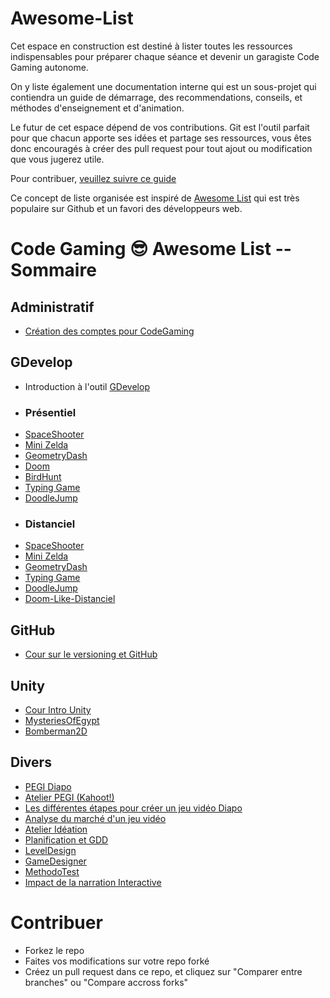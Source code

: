 # Awesome-List

Cet espace en construction est destiné à lister toutes les ressources indispensables pour préparer chaque séance et devenir un garagiste Code Gaming autonome.

On y liste également une documentation interne qui est un sous-projet qui contiendra un guide de démarrage, des recommendations, conseils, et méthodes d'enseignement et d'animation.

Le futur de cet espace dépend de vos contributions. Git est l'outil parfait pour que chacun apporte ses idées et partage ses ressources, vous êtes donc encouragés à créer des pull request pour tout ajout ou modification que vous jugerez utile.

Pour contribuer, [veuillez suivre ce guide](#contribuer)

Ce concept de liste organisée est inspiré de [Awesome List](https://github.com/sindresorhus/awesome) qui est très populaire sur Github et un favori des développeurs web.

# Code Gaming 😎 Awesome List -- Sommaire

## Administratif

- [Création des comptes pour CodeGaming](https://github.com/g404-code-gaming/CreationCompteCodeGaming)

## GDevelop

 - Introduction à l'outil [GDevelop](#GDevelop)
 - ### Présentiel
 - [SpaceShooter](https://github.com/g404-code-gaming/SpaceShooter_CodeGaming)
 - [Mini Zelda](https://github.com/g404-code-gaming/Zelda-Like-CodeGaming)
 - [GeometryDash](https://github.com/g404-code-gaming/GeometryDash_CodeGaming)
 - [Doom](https://github.com/g404-code-gaming/DoomLike_CodeGaming)
 - [BirdHunt](https://github.com/g404-code-gaming/BirdHunt)
 - [Typing Game](https://github.com/g404-code-gaming/TypingGame)
 - [DoodleJump](https://github.com/g404-code-gaming/Doodle-Jump-Like)
 - ### Distanciel
 - [SpaceShooter](https://github.com/g404-code-gaming/SpaceShooterDistanciel)
 - [Mini Zelda](https://github.com/g404-code-gaming/ZeldaDistanciel)
 - [GeometryDash](https://github.com/g404-code-gaming/GeometryDashDistanciel)
 - [Typing Game](https://github.com/g404-code-gaming/TypingGameDistanciel)
 - [DoodleJump](https://github.com/g404-code-gaming/Doodle-Jump-Distanciel)
 - [Doom-Like-Distanciel](https://github.com/g404-code-gaming/Doom-Like-Distanciel)

## GitHub

 - [Cour sur le versioning et GitHub](https://github.com/g404-code-gaming/Cours-Versioning-GitHub/tree/main)


## Unity

 - [Cour Intro Unity](https://github.com/g404-code-gaming/Cour-Intro-Unity)
 - [MysteriesOfEgypt](https://github.com/g404-code-gaming/MysteriesOfEgypt)
 - [Bomberman2D](https://github.com/g404-code-gaming/Bomberman2D/tree/main/Création-Du-Jeu)

## Divers

 - [PEGI Diapo](https://docs.google.com/presentation/d/1Gk98aRqTVBGvoG72nRFTbzsaAk6FrBno7NBpBULBJLI/edit#slide=id.g260c9f4d6eb_0_0)
 - [Atelier PEGI (Kahoot!)](https://create.kahoot.it/share/atelier-pegi/04e7a851-f21d-4383-b710-853041826f14)
 - [Les différentes étapes pour créer un jeu vidéo Diapo](https://docs.google.com/presentation/d/1QYttBEUXxV8z1SkGnxEV128GFIyC5pQs8lUqcrbQ_Z0/edit#slide=id.g260c9f4d6eb_0_32)
 - [Analyse du marché d'un jeu vidéo](https://docs.google.com/presentation/d/1D7r2RBZOikhWSURqnx-An3YgcbL6Q-Y3CBuvGmEg3YE/edit#slide=id.g260c9f4d6eb_0_0)
 - [Atelier Idéation](https://github.com/g404-code-gaming/Doom-Like-Distanciel)
 - [Planification et GDD](https://docs.google.com/presentation/d/1PUgHhzh8BHJMqLmBzIhaqJTye0G08-8oOYiy6McQBa0/edit#slide=id.g260c9f4d6eb_0_0)
 - [LevelDesign](https://docs.google.com/presentation/d/1TVOG5mHLvqOHfiQdj5TcNJFE3cqA1Tn_7630uMcSi9M/edit#slide=id.g260c9f4d6eb_0_0)
 - [GameDesigner](https://docs.google.com/presentation/d/11CMG61NzNfgFLMnxdNecwpzMvLK9B9rLOK_le2NNXEM/edit#slide=id.g260c9f4d6eb_0_0)
 - [MethodoTest](https://docs.google.com/presentation/d/1wsStZfm1KTXvRUcWLJdZgWLLjbzykceKpTb6BW1n5-w/edit#slide=id.g260c9f4d6eb_0_0)
 - [Impact de la narration Interactive](https://docs.google.com/presentation/d/17bLVi8QgX4ioTiN0U-0IX077lDgf3pctmnfcjhd6IGQ/edit#slide=id.g29fbc71d577_0_21)

# Contribuer

- Forkez le repo
- Faites vos modifications sur votre repo forké
- Créez un pull request dans ce repo, et cliquez sur "Comparer entre branches" ou "Compare accross forks"
